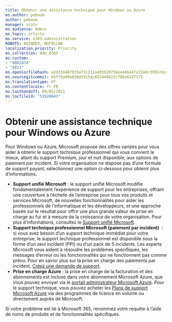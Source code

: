 ```yaml
---
title: Obtenir une assistance technique pour Windows ou Azure
ms.author: pebaum
author: pebaum
manager: scotv
ms.audience: Admin
ms.topic: article
ms.service: o365-administration
ROBOTS: NOINDEX, NOFOLLOW
localization_priority: Priority
ms.collection: Adm_O365
ms.custom:
- "9002474"
- "4811"
ms.openlocfilehash: a2d334487935af3c211a405920756ee446447a324dc395b7dcca253675ca9088
ms.sourcegitcommit: b5f7da89a650d2915dc652449623c78be6247175
ms.translationtype: HT
ms.contentlocale: fr-FR
ms.lasthandoff: 08/05/2021
ms.locfileid: "53928043"
---
```

# <a name="get-support-for-windows-or-azure"></a>Obtenir une assistance technique pour Windows ou Azure

Pour Windows ou Azure, Microsoft propose des offres variées pour vous aider à obtenir le support technique professionnel qui vous convient le mieux, allant du support Premium, jour et nuit disponible, aux options de paiement par incident. Si votre organisation ne dispose pas d’une formule de support payant, sélectionnez une option ci-dessous pour obtenir plus d’informations.

- **Support unifié Microsoft** : le support unifié Microsoft modifie fondamentalement l’expérience de support pour les entreprises, offrant une couverture à l’échelle de l’entreprise pour tous vos produits et services Microsoft, de nouvelles fonctionnalités pour aider les professionnels de l’informatique et les développeurs, et une approche basée sur le résultat pour offrir une plus grande valeur de prise en charge au fur et à mesure de la croissance de votre organisation. Pour plus d’informations, consultez le [Support unifié Microsoft](https://aka.ms/unified-support).
- **Support technique professionnel Microsoft (paiement par incident)**  : si vous avez besoin d’un support technique immédiat pour votre entreprise, le support technique professionnel est disponible sous la forme d’un seul incident (PPI) ou d’un pack de 5 incidents. Les experts Microsoft vous aident à résoudre les problèmes spécifiques, les messages d’erreur ou les fonctionnalités qui ne fonctionnent pas comme prévu. Pour en savoir plus sur la prise en charge des paiements par incident, [Créez une demande de support](https://support.microsoft.com/supportforbusiness/productselection).
- **Prise en charge Azure** : la prise en charge de la facturation et des abonnements est incluse dans votre abonnement Microsoft Azure, que vous pouvez envoyer via le [portail administrateur Microsoft Azure](https://portal.azure.com/). Pour le support technique, vous pouvez acheter les [Plans de support Microsoft Azure](https://azure.microsoft.com/support/plans/) via des programmes de licence en volume ou directement auprès de Microsoft.

Si votre problème est lié à Microsoft 365, renommez votre requête à l’aide de noms de produits et de fonctionnalités spécifiques.
